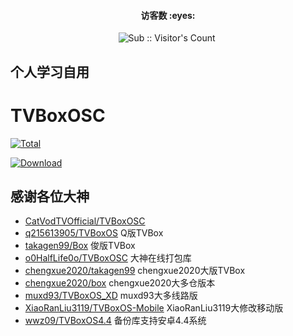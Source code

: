 <h4 align="center">访客数 :eyes:</h4>

<p align="center">
<img  src="https://profile-counter.glitch.me/TV_Actions/count.svg" alt="Sub :: Visitor's Count" />
 <img width=0 height=0 src="https://profile-counter.glitch.me/wwz09/count.svg" alt="wwz09:: Visitor's Count" />
</p>


## 个人学习自用

# TVBoxOSC

[![Total](https://shields.io/github/downloads/wwz09/TV_Actions/total?logo=Bookmeter&label=releases&logoColor=yellow&color=yellow)](https://github.com/wwz09/TV_Actions/releases)

[![Download](https://img.shields.io/github/v/release/wwz09/TV_Actions?color=orange&logoColor=orange&label=Download&logo=DocuSign)](https://github.com/wwz09/TV_Actions/releases/latest) 


## 感谢各位大神

- [CatVodTVOfficial/TVBoxOSC](https://github.com/CatVodTVOfficial/TVBoxOSC) 
- [q215613905/TVBoxOS](https://github.com/q215613905/TVBoxOS)  Q版TVBox
- [takagen99/Box](https://github.com/takagen99/Box)  俊版TVBox
- [o0HalfLife0o/TVBoxOSC](https://github.com/o0HalfLife0o/TVBoxOSC)   大神在线打包库
- [chengxue2020/takagen99](https://github.com/chengxue2020/takagen99)  chengxue2020大版TVBox
- [chengxue2020/box](https://github.com/chengxue2020/box)  chengxue2020大多仓版本
- [muxd93/TVBoxOS_XD](https://github.com/muxd93/TVBoxOS_XD)  muxd93大多线路版
- [XiaoRanLiu3119/TVBoxOS-Mobile](https://github.com/XiaoRanLiu3119/TVBoxOS-Mobile) XiaoRanLiu3119大修改移动版
- [wwz09/TVBoxOS4.4](https://github.com/wwz09/TVBoxOS4.4)  备份库支持安卓4.4系统

